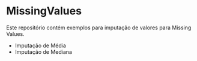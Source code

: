# MissingValues

Este repositório contém exemplos para imputação de valores para Missing Values. 
- Imputação de Média
- Imputação de Mediana
